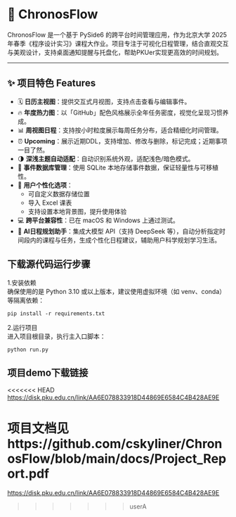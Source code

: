 # 📅 ChronosFlow

ChronosFlow 是一个基于 PySide6 的跨平台时间管理应用，作为北京大学 2025 年春季《程序设计实习》课程大作业。项目专注于可视化日程管理，结合直观交互与美观设计，支持桌面通知提醒与托盘化，帮助PKUer实现更高效的时间规划。

---

## ✨ 项目特色 Features

- 🗓 **日历主视图**：提供交互式月视图，支持点击查看与编辑事件。
- 🔥 **年度热力图**：以「GitHub」配色风格展示全年任务密度，视觉化呈现习惯养成。
- 📊 **周视图日程**：支持按小时粒度展示每周任务分布，适合精细化时间管理。
- ⏰ **Upcoming**：展示近期DDL，支持增加、修改与删除，标记完成；近期事项一目了然。
- 🌗 **深浅主题自动适配**：自动识别系统外观，适配浅色/暗色模式。
- 💾 **事件数据库管理**：使用 SQLite 本地存储事件数据，保证轻量性与可移植性。
- 🧩 **用户个性化选项**：
  - 可自定义数据存储位置
  - 导入 Excel 课表
  - 支持设置本地背景图，提升使用体验
- 💻 **跨平台兼容性**：已在 macOS 和 Windows 上通过测试。
- 🤖 **AI日程规划助手**：集成大模型 API（支持 DeepSeek 等），自动分析指定时间段内的课程与任务，生成个性化日程建议，辅助用户科学规划学习生活。


## 下载源代码运行步骤

1.安装依赖\
确保使用的是 Python 3.10 或以上版本，建议使用虚拟环境（如 venv、conda）等隔离依赖：
```
pip install -r requirements.txt
```
2.运行项目\
进入项目根目录，执行主入口脚本：
```
python run.py
```

## 项目demo下载链接

<<<<<<< HEAD
https://disk.pku.edu.cn/link/AA6E078833918D44869E6584C4B428AE9E

项目文档见https://github.com/cskyliner/ChronosFlow/blob/main/docs/Project_Report.pdf
=======
https://disk.pku.edu.cn/link/AA6E078833918D44869E6584C4B428AE9E
>>>>>>> userA

